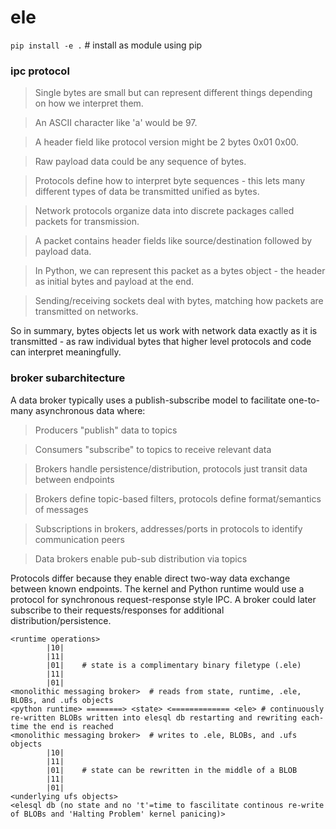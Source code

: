 # ele
`pip install -e .` # install as module using pip

### ipc protocol
> Single bytes are small but can represent different things depending on how we interpret them.

> An ASCII character like 'a' would be 97.

> A header field like protocol version might be 2 bytes 0x01 0x00.

> Raw payload data could be any sequence of bytes.

> Protocols define how to interpret byte sequences - this lets many different types of data be transmitted unified as bytes.

> Network protocols organize data into discrete packages called packets for transmission.

> A packet contains header fields like source/destination followed by payload data.

> In Python, we can represent this packet as a bytes object - the header as initial bytes and payload at the end.

> Sending/receiving sockets deal with bytes, matching how packets are transmitted on networks.

So in summary, bytes objects let us work with network data exactly as it is transmitted - as raw individual bytes that higher level protocols and code can interpret meaningfully. 

### broker subarchitecture
A data broker typically uses a publish-subscribe model to facilitate one-to-many asynchronous data where:

> Producers "publish" data to topics

> Consumers "subscribe" to topics to receive relevant data

> Brokers handle persistence/distribution, protocols just transit data between endpoints

> Brokers define topic-based filters, protocols define format/semantics of messages

> Subscriptions in brokers, addresses/ports in protocols to identify communication peers

> Data brokers enable pub-sub distribution via topics

Protocols differ because they enable direct two-way data exchange between known endpoints. The kernel and Python runtime would use a protocol for synchronous request-response style IPC. A broker could later subscribe to their requests/responses for additional distribution/persistence.


``` # 't' is a timestamp-type of .ufs object which is a 32-bit integer cat onto the frame of the BLOB
<runtime operations>
        |10|
        |11|
        |01|    # state is a complimentary binary filetype (.ele)
        |11|
        |01|
<monolithic messaging broker>  # reads from state, runtime, .ele, BLOBs, and .ufs objects
<python runtime> ========> <state> <============= <ele> # continuously re-written BLOBs written into elesql db restarting and rewriting each-time the end is reached
<monolithic messaging broker>  # writes to .ele, BLOBs, and .ufs objects
        |10|
        |11|
        |01|    # state can be rewritten in the middle of a BLOB
        |11|
        |01|
<underlying ufs objects>
<elesql db (no state and no 't'=time to fascilitate continous re-write of BLOBs and 'Halting Problem' kernel panicing)>
```

